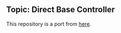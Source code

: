 ## Topic: Direct Base Controller


This repository is a port from [here](https://github.com/b-it-bots/mas_navigation/tree/melodic/mcr_direct_base_controller).

